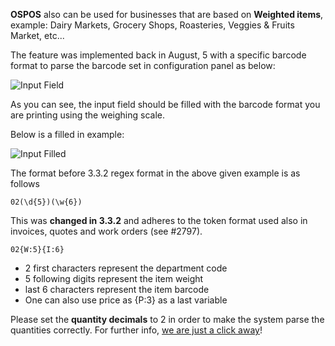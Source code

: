 **OSPOS** also can be used for businesses that are based on **Weighted items**, example: Dairy Markets, Grocery Shops, Roasteries, Veggies & Fruits Market, etc...

The feature was implemented back in August, 5 with a specific barcode format to parse the barcode set in configuration panel as below:

![Input Field](http://ospos.wshells.org/Wiki/Input.png)

As you can see, the input field should be filled with the barcode format you are printing using the weighing scale.

Below is a filled in example:

![Input Filled](http://ospos.wshells.org/Wiki/Filled.jpg)

The format before 3.3.2 regex format in the above given example is as follows

```02(\d{5})(\w{6})```

This was **changed in 3.3.2** and adheres to the token format used also in invoices, quotes and work orders (see #2797).

```02{W:5}{I:6}```

* 2 first characters represent the department code
* 5 following digits represent the item weight
* last 6 characters represent the item barcode
* One can also use price as {P:3} as a last variable

Please set the **quantity decimals** to 2 in order to make the system parse the quantities correctly.
For further info, [we are just a click away](https://github.com/opensourcepos/opensourcepos/issues/new)!
